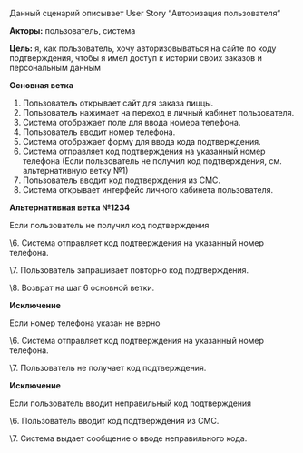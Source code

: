Данный сценарий описывает User Story “Авторизация пользователя“

**Акторы:** пользователь, система

**Цель:** я, как пользователь, хочу авторизовываться на сайте по коду подтверждения, чтобы я имел доступ к истории своих заказов и персональным данным

**Основная ветка**

1. Пользователь открывает сайт для заказа пиццы.
2. Пользователь нажимает на переход в личный кабинет пользователя.
3. Система отображает поле для ввода номера телефона.
4. Пользователь вводит номер телефона.
5. Система отображает форму для ввода кода подтверждения.
6. Система отправляет код подтверждения на указанный номер телефона (Если пользователь не получил код подтверждения, см. альтернативную ветку №1)
7. Пользователь вводит код подтверждения из СМС.
8. Система открывает интерфейс личного кабинета пользователя.


**Альтернативная ветка №1234**

Если пользователь не получил код подтверждения

\6. Система отправляет код подтверждения на указанный номер телефона.

\7. Пользователь запрашивает повторно код подтверждения.

\8. Возврат на шаг 6 основной ветки.

**Исключение**

Если номер телефона указан не верно

\6. Система отправляет код подтверждения на указанный номер телефона.

\7. Пользователь не получает код подтверждения. 

**Исключение**

Если пользователь вводит неправильный код подтверждения

\6. Пользователь вводит код подтверждения из СМС.

\7. Система выдает сообщение о вводе неправильного кода.

